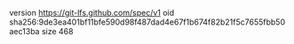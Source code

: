 version https://git-lfs.github.com/spec/v1
oid sha256:9de3ea401bf11bfe590d98f487dad4e67f1b674f82b21f5c7655fbb50aec13ba
size 468
